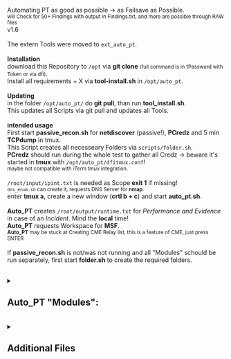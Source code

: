 Automating PT as good as possible -> as Failsave as Possible.<br>
<small>will Check for 50+ Findings with output in Findings.txt, and more are possible through RAW files</small><br>
v1.6<br>
<br>
The extern Tools were moved to <code>ext_auto_pt</code>.<br>
<br>
<b>Installation</b><br>
download this Repository to <code>/opt</code> via <b>git clone</b> <small>(full command is in 1Password with Token or via dfi)</small>.<br>
Install all requirements + X via <b>tool-install.sh</b> in <code>/opt/auto_pt</code>.<br>
<br>
<b>Updating</b><br>
in the folder <code>/opt/auto_pt/</code> do <b>git pull</b>, than run <b>tool_install.sh</b>.<br>
This updates all Scripts via git pull and updates all Tools.<br>
<br>
<b>intended usage</b><br>
First start <b>passive_recon.sh</b> for <b>netdiscover</b> (passive!), <b>PCredz</b> and 5 min <b>TCPdump</b> in tmux.<br>
This Script creates all necesseary Folders via <code>scripts/folder.sh</code>.<br>
<b>PCredz</b> should run during the whole test to gather all Credz -> beware it's started in <b>tmux</b> with <code>/opt/auto_pt/dfitmux.conf</code>!<br>
<small>maybe not compatible with <i>iTerm tmux</i> integration.</small><br>
<br>
<code>/root/input/ipint.txt</code> is needed as Scope <b>exit 1</b> if missing!<br>
<small><code>dns_enum.sh</code> can create it, requests DNS Server for <b>nmap</b>.</small><br>
enter <b>tmux a</b>, create a new window (<b>crtl b + c</b>) and start <b>auto_pt.sh</b>.<br>
<br>
<b>Auto_PT</b> creates <code>/root/output/runtime.txt</code> for <i>Performance and Evidence</i> in case of an <i>Incident</i>. Mind the <b>local</b> time!<br>
<b>Auto_PT</b> requests Workspace for <b>MSF</b>.<br>
<small><b>Auto_PT</b> may be stuck at Creating CME Relay list, this is a feature of CME, just press ENTER</small><br>
<br>
If <b>passive_recon.sh</b> is not/was not running and all "Modules" schould be run separately, first start <b>folder.sh</b> to create the required folders.<br>
<br>
<details><summary><h2>Auto_PT "Modules":</h2></summary>
    <h3>folder:</h3>
    <b></b>creates all (sub)folders in <code>/root/input/</code> and <code>/root/output/</code>.<br>
<br>
    <h3>active_recon:</h3>
    <b>nmap</b><code>/root/input/ipint.txt</code> -> Scope!<br>
    <b>nmap</b> -> Egress-filter<br>
    <b>nmap</b> -> IP Up Hosts<br>
    <b>nmap</b> -> default Creds<br>
    <b>nmap</b> -> Service scan<br>
    <b></b>create Service lists -> for other toolz<br>
    <b>sslscan</b> -> weak Ciphers <br>
    <b>nmap</b> -> Root login check - needs recheck!<br>
    <b>CME</b> -><code>smb_sign_off.txt</code><br>
    <b></b>create<code>relay_lists</code> -> manual use with<b>impacket-ntlmrelayx</b><br>
<br>
    <h3>autosploit:</h3>
    <b>Metasploit-framework</b><code>ressource.txt</code> in<code>/opt/hacking/resource_script/</code> Folder.<br>
<br>
    <h3>zerocheck:</h3>
    <b></b>Zerologon check with<b>MSF</b>, NetBIOS with<b>nbtscan</b>.<br>
<br>
    <h3>log4check:</h3>
    <b></b>Log4J Log4Shell check with<b>MSF</b>, resource<code>log4j.txt</code> in<code>/opt/hacking/resource_script/</code> Folder.<br>
<br>
    <h3>fast_relay:</h3>
    <b></b>5 min<b>responder</b> and<b>impacket-ntlmrelayx</b> vs<code>/root/output/list/smb_sign_off.txt</code>.<br>
<br>
    <h3>looter:</h3>
    <b></b>Collect the loot, move files to internal folders for "Automater".<br>
<br>
    <h3>counter:</h3>
    <b></b>Counts the findings and grabs the subnets in <code>/root/output/loot/intern/findings.txt</code>.<br>
<br>
    <h3>eyewitness:</h3>
    <b></b>Make some Screens in <code>/root/output/screens</code>.<br>
    <b></b>If broken maybe <code>apt install chromium-driver</code> or <code>pip3 install 'selenium<4.0.0'</code>.<br>
<br>
    <h3>def_screen_looter:</h3>
    <b></b>Looter for default Pages from Eyewitness sources.<br>
<br>
    <h3>Auto_PT DONE!</h3>
    <b></b>copy your<code>output</code> folder to your local machine for further investigation.<br>
<br>
</details>
<br>
<details><summary><h2>Additional Files</h2></summary>
    <h3>user_checks:</h3>
    <b></b>All CME checks LdapRelayScan and BH + Certipy dump with obtained user + PW OR Hash.<br>
    <b></b>Make sure DNS is working as expected!<br>
    <b></b>CME: GPP_Password, GPP_Autologin, Username=PW, get Passpol, nopac, PetitPotam (unauthenticated), DFScoerce, SMBSessions, ASRep, Kerberoasting, ldap-checker, MAQ.<br>
    <b></b>CME ldap may be broken.<br>
    <b></b>All Checks generates files in the related <code>output/loot/intern</code> folder.<br>
    <b></b>Findings.txt will <b>NOT</b> be updated.<br>
    <b></b>Use -h for Help.<br>
    <b></b>Validates IP and if providet the NThash<br>
<br>
    <h3>otscan:</h3>
    <b></b>Some Nmap scans for OT Systems, just information gathering.<br>
    <b></b>Uses <code>/root/input/ipot.txt</code> because the scan is <b>very slow</b>.<br>
<br>
    <h3>dns_enum:</h3>
    <b></b>Nmap scan for Scope gathering via DNS; all privat IPs will be checked.<br>
    <b></b>needs Nameserver/DNS-Server IP.<br>
<br>
    <h3>cleaner:</h3>
    <b></b>cleans all the LogFiles and Output generated by <b>Auto_PT</b> +X.<br>
<br>
    <h3>dfitmux.conf</h3>
    <b></b>My <b>tmux</b> Config, some kind of special, used in passive_recon.<br>
<br>
    <h3>zshrc</h3>
    <b></b>my <code>.zshrc</code>, Kali 2020.4 with "seperate command line" and 💀.<br>
<br>
    <h3>.files</h3>
    <b></b>just ignore them.<br>
<br>
</details>
<br>
